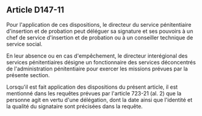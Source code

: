 Article D147-11
----
Pour l'application de ces dispositions, le directeur du service pénitentiaire
d'insertion et de probation peut déléguer sa signature et ses pouvoirs à un chef
de service d'insertion et de probation ou à un conseiller technique de service
social.

En leur absence ou en cas d'empêchement, le directeur interégional des services
pénitentiaires désigne un fonctionnaire des services déconcentrés de
l'administration pénitentiaire pour exercer les missions prévues par la présente
section.

Lorsqu'il est fait application des dispositions du présent article, il est
mentionné dans les requêtes prévues par l'article 723-21 (al. 2) que la personne
agit en vertu d'une délégation, dont la date ainsi que l'identité et la qualité
du signataire sont précisées dans la requête.
